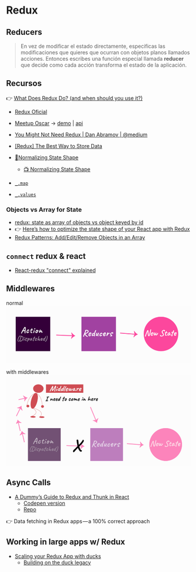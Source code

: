 # Redux

## Reducers

> En vez de modificar el estado directamente, especificas las modificaciones que quieres que ocurran con objetos planos llamados acciones. Entonces escribes una función especial llamada **reducer** que decide como cada acción transforma el estado de la aplicación.

## Recursos

👉 [What Does Redux Do? (and when should you use it?)](https://daveceddia.com/what-does-redux-do/)


- [Redux Oficial](https://es.redux.js.org/)

- [Meetup Oscar](https://www.meetup.com/es-ES/js-coders/events/256400816/) → [demo](https://gitlab.com/oscmedgon/reactreduxdemo) | [api](https://gitlab.com/oscmedgon/reactreduxdemoapi)

- [You Might Not Need Redux | Dan Abramov | @medium](https://medium.com/@dan_abramov/you-might-not-need-redux-be46360cf367)

- [[Redux] The Best Way to Store Data](https://www.youtube.com/watch?v=aJxcVidE0I0&feature=youtu.be)

- [📄Normalizing State Shape](https://redux.js.org/recipes/structuring-reducers/normalizing-state-shape)

  - [📺 Normalizing State Shape](https://egghead.io/lessons/javascript-redux-normalizing-the-state-shape)

- [`_.map`](https://lodash.com/docs/4.17.11#map)
- [`_.values`](https://lodash.com/docs/4.17.11#values)

### Objects vs Array for State

- [redux: state as array of objects vs object keyed by id](https://stackoverflow.com/questions/38445006/redux-state-as-array-of-objects-vs-object-keyed-by-id)
- 👉 [Here’s how to optimize the state shape of your React app with Redux](https://medium.freecodecamp.org/optimising-the-state-shape-of-your-react-app-with-redux-3a280e6ef436)
- [Redux Patterns: Add/Edit/Remove Objects in an Array](https://hackernoon.com/redux-patterns-add-edit-remove-objects-in-an-array-6ee70cab2456)

## `connect` redux & react

- [React-redux "connect" explained](https://www.sohamkamani.com/blog/2017/03/31/react-redux-connect-explained/)

## Middlewares

normal
![](./img/redux-flow.png)

with middlewares
![](./img/redux-flow-with-middleware.png)

## Async Calls 

- [A Dummy’s Guide to Redux and Thunk in React](https://medium.com/@stowball/a-dummys-guide-to-redux-and-thunk-in-react-d8904a7005d3)
  - [Codepen version](https://codepen.io/stowball/post/a-dummy-s-guide-to-redux-and-thunk-in-react)
  - [Repo](https://github.com/stowball/dummys-guide-to-redux-and-thunk-react)

👉 Data fetching in Redux apps — a 100% correct approach

## Working in large apps w/ Redux

- [Scaling your Redux App with ducks](https://medium.freecodecamp.org/scaling-your-redux-app-with-ducks-6115955638be)
  - [Building on the duck legacy](https://github.com/alexnm/re-ducks)